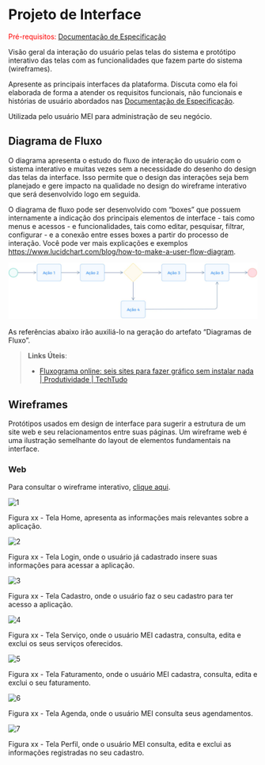 
# Projeto de Interface

<span style="color:red">Pré-requisitos: <a href="https://github.com/ICEI-PUC-Minas-PMV-ADS/pmv-ads-2023-2-e4-proj-dad-t3-maisbeleza/blob/main/docs/02-Especifica%C3%A7%C3%A3o%20do%20Projeto.md"> Documentação de Especificação</a></span>

Visão geral da interação do usuário pelas telas do sistema e protótipo interativo das telas com as funcionalidades que fazem parte do sistema (wireframes).

Apresente as principais interfaces da plataforma. Discuta como ela foi elaborada de forma a atender os requisitos funcionais, não funcionais e histórias de usuário abordados nas <a href="2-Especificação do Projeto.md"> Documentação de Especificação</a>.

Utilizada pelo usuário MEI para administração de seu negócio.

## Diagrama de Fluxo

O diagrama apresenta o estudo do fluxo de interação do usuário com o sistema interativo e  muitas vezes sem a necessidade do desenho do design das telas da interface. Isso permite que o design das interações seja bem planejado e gere impacto na qualidade no design do wireframe interativo que será desenvolvido logo em seguida.

O diagrama de fluxo pode ser desenvolvido com “boxes” que possuem internamente a indicação dos principais elementos de interface - tais como menus e acessos - e funcionalidades, tais como editar, pesquisar, filtrar, configurar - e a conexão entre esses boxes a partir do processo de interação. Você pode ver mais explicações e exemplos https://www.lucidchart.com/blog/how-to-make-a-user-flow-diagram.

![Exemplo de Diagrama de Fluxo](img/diagramafluxo2.jpg)

As referências abaixo irão auxiliá-lo na geração do artefato “Diagramas de Fluxo”.

> **Links Úteis**:
> - [Fluxograma online: seis sites para fazer gráfico sem instalar nada | Produtividade | TechTudo](https://www.techtudo.com.br/listas/2019/03/fluxograma-online-seis-sites-para-fazer-grafico-sem-instalar-nada.ghtml)

## Wireframes

Protótipos usados em design de interface para sugerir a estrutura de um site web e seu relacionamentos entre suas páginas. Um wireframe web é uma ilustração semelhante do layout de elementos fundamentais na interface.
 
### Web

Para consultar o wireframe interativo, <a href="	https://marvelapp.com/prototype/c14f97f/screen/92853921">clique aqui</a>.

![1](https://github.com/ICEI-PUC-Minas-PMV-ADS/pmv-ads-2023-2-e4-proj-dad-t3-maisbeleza/assets/100447878/15961245-fe74-4ace-90da-60729c0cf6ed)

Figura xx - Tela Home, apresenta as informações mais relevantes sobre a aplicação.

![2](https://github.com/ICEI-PUC-Minas-PMV-ADS/pmv-ads-2023-2-e4-proj-dad-t3-maisbeleza/assets/100447878/659038e3-7b92-4b3b-b2a4-054bb980a613)

Figura xx - Tela Login, onde o usuário já cadastrado insere suas informações para acessar a aplicação.

![3](https://github.com/ICEI-PUC-Minas-PMV-ADS/pmv-ads-2023-2-e4-proj-dad-t3-maisbeleza/assets/100447878/30b1e21d-1fec-4c6b-88e4-1c467cd4acac)

Figura xx - Tela Cadastro, onde o usuário faz o seu cadastro para ter acesso a aplicação.

![4](https://github.com/ICEI-PUC-Minas-PMV-ADS/pmv-ads-2023-2-e4-proj-dad-t3-maisbeleza/assets/100447878/60d3a03d-08ac-49e6-9a54-66716ca8db2f)

Figura xx - Tela Serviço, onde o usuário MEI cadastra, consulta, edita e exclui os seus serviços oferecidos.

![5](https://github.com/ICEI-PUC-Minas-PMV-ADS/pmv-ads-2023-2-e4-proj-dad-t3-maisbeleza/assets/100447878/4c7fd963-2a9e-4451-83b3-2dd0199eab6e)

Figura xx - Tela Faturamento, onde o usuário MEI cadastra, consulta, edita e exclui o seu faturamento.

![6](https://github.com/ICEI-PUC-Minas-PMV-ADS/pmv-ads-2023-2-e4-proj-dad-t3-maisbeleza/assets/100447878/1b944f7c-9ec7-4a7b-bd58-d3e9ad9513e4)

Figura xx - Tela Agenda, onde o usuário MEI consulta seus agendamentos.

![7](https://github.com/ICEI-PUC-Minas-PMV-ADS/pmv-ads-2023-2-e4-proj-dad-t3-maisbeleza/assets/100447878/7cb8418d-000f-49d1-bf36-5c670dac8ef0)

Figura xx - Tela Perfil, onde o usuário MEI consulta, edita e exclui as informações registradas no seu cadastro.
